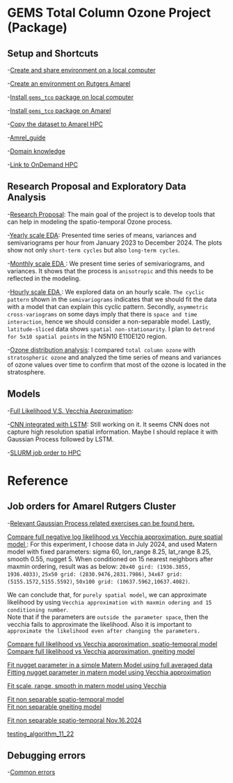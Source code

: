 # GEMS Total Column Ozone Project (Package)

## Setup and Shortcuts
-[Create and share environment on a local computer](https://github.com/cl20813/Softwares_Setup/blob/main/install_python.md)        

-[Create an environment on Rutgers Amarel](https://github.com/cl20813/Softwares_Setup/blob/main/amarel_environment.md)


-[Install ```gems_tco``` package on local computer](https://github.com/cl20813/Software_Setup/blob/main/install_gems_tco_local.md)   

-[Install ```gems_tco``` package on Amarel](https://github.com/cl20813/Softwares_Setup/blob/main/install_mypackage_amarel.md)      

-[Copy the dataset to Amarel HPC](copy_gemsdata_to_amarel)

-[Amrel_guide](Amrel_guide)

-[Domain knowledge](references_domain_knowledge)

-[Link to OnDemand HPC](http://ondemand.hpc.rutgers.edu )    

## Research Proposal and Exploratory Data Analysis
-[Research Proposal](GEMS_TCO_EDA/Spatio_temporal_modeling.pdf): The main goal of the project is to develop tools that can help in modeling the spatio-temporal Ozone process.

-[Yearly scale EDA](GEMS_TCO_EDA/yearly_eda.ipynb): Presented time series of means, variances and semivariograms per hour from January 2023 to December 2024. The plots show not only ```short-term cycles``` but also ```long-term cycles```.

-[Monthly scale EDA ](GEMS_TCO_EDA/monthly_eda.ipynb): We present time series of semivariograms, and variances. It shows that the process is ```anisotropic``` and this needs to be reflected in the modeling.

-[Hourly scale EDA ](GEMS_TCO_EDA/hourly_eda.ipynb): We explored data on an hourly scale. ```The cyclic pattern``` shown in the ```semivariograms``` indicates that we should fit the data with a model that can explain this cyclic pattern. Secondly, ```asymmetric cross-variograms``` on some days imply that there is ```space and time interaction```, hence we should consider a non-separable model. Lastly, ```latitude-sliced``` data shows ```spatial non-stationarity```. I plan to ```detrend for 5x10 spatial points``` in the N5N10 E110E120 region. 

-[Ozone distribution analysis](GEMS_TCO_EDA/TCO_VS_Staratoshere.ipynb): I compared ```total column ozone``` with ```stratospheric ozone``` and analyzed the time series of means and variances of ozone values over time to confirm that most of the ozone is located in the stratosphere. 

## Models
-[Full Likelihood V.S. Vecchia Approximation](Exercises/likelihood_exercise/results.md):

-[CNN integrated with LSTM](models/fit_deep_learning.ipynb): Still working on it. It seems CNN does not capture high resolution spatial information. Maybe I should replace it with Gaussian Process followed by LSTM. 

-[SLURM job order to HPC](models/deep_learning_cnn_lstm_slurm.md)




# Reference
## Job orders for Amarel Rutgers Cluster

-[Relevant Gaussian Process related exercises can be found here. ](https://github.com/cl20813/Gaussian_Process_Exercises)        

[Compare full negative log likelihood vs Vecchia approximation, pure spatial model ](Exercises/likelihood_exercise/slurm_full_vs_vecchia_space):
For this experiment, I choose data in July 2024, and used Matern model with fixed parameters: sigma 60, lon_range 8.25, lat_range 8.25, smooth 0.55, nugget 5. 
When conditioned on 15 nearest neighbors after maxmin ordering, result was as below:
```20x40 gird: (1936.3855, 1936.4033)```, ```25x50 grid: (2830.9476,2831.7986)```, ```34x67 grid: (5155.1572,5155.5592)```, ```50x100 grid: (10637.5962,10637.4082)```.

We can conclude that, for ```purely spatial model```, we can approximate likelihood by using ```Vecchia approximation with maxmin odering and 15 conditioning number```.   
Note that if the parameters are ```outside the parameter space```, then the vecchia fails to approximate the likelihood. Also it is important to ```approximate the likelihood even after changing the parameters.``` 


[Compare full likelihood vs Vecchia approximation, spatio-temporal model ](Exercises/full_vs_vecchia_spatio_temporal)  
[Compare full likelihood vs Vecchia approximation, gneiting model ](Exercises/full_vecc_gneiting)  


[Fit nugget parameter in a simple Matern Model using full averaged data](fit_nugget)           
[Fitting nugget parameter in matern model using Vecchia approximation](Exercises/fitting_nugget_vecchia) 

[Fit scale, range, smooth in matern model using Vecchia](Exercises/fit_matern)

[Fit non separable spatio-temporal model](Exercises/fit_spatio_temporal_11_1)        
[Fit non separable gneiting model](Exercises/fit_gneiting)                  

[Fit non separable spatio-temporal Nov.16.2024](Exercises/fit_st_11_14) 

[testing_algorithm_11_22](Exercises/testing_alg) 

## Debugging errors 

-[Common errors](errors.md) 




